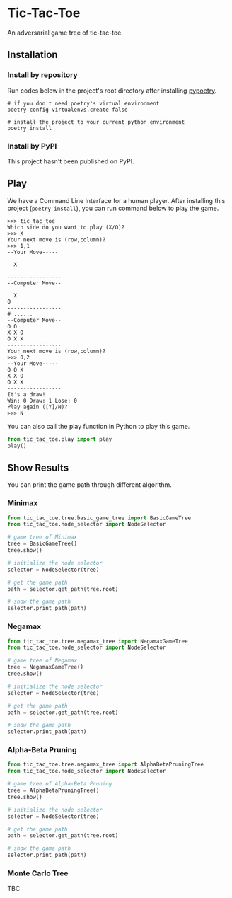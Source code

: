 # Tic-Tac-Toe
An adversarial game tree of tic-tac-toe.

## Installation

### Install by repository

Run codes below in the project's root directory after installing [pypoetry](https://python-poetry.org/docs/).

```shell
# if you don't need poetry's virtual environment
poetry config virtualenvs.create false

# install the project to your current python environment
poetry install
```

### Install by PyPI

This project hasn't been published on PyPI.

## Play

We have a Command Line Interface for a human player.
After installing this project (`poetry install`), you can run command below to play the game.

```
>>> tic_tac_toe
Which side do you want to play (X/O)?
>>> X
Your next move is (row,column)?
>>> 1,1
--Your Move-----

  X

-----------------
--Computer Move--

  X
O
-----------------
# ......
--Computer Move--
O O
X X O
O X X
-----------------
Your next move is (row,column)?
>>> 0,2
--Your Move-----
O O X
X X O
O X X
-----------------
It's a draw!
Win: 0 Draw: 1 Lose: 0
Play again ([Y]/N)?
>>> N
```

You can also call the play function in Python to play this game.

```python
from tic_tac_toe.play import play
play()
```

## Show Results

You can print the game path through different algorithm.

### Minimax

```python
from tic_tac_toe.tree.basic_game_tree import BasicGameTree
from tic_tac_toe.node_selector import NodeSelector

# game tree of Minimax
tree = BasicGameTree()
tree.show()

# initialize the node selector
selector = NodeSelector(tree)

# get the game path
path = selector.get_path(tree.root)

# show the game path
selector.print_path(path)
```

### Negamax

```python
from tic_tac_toe.tree.negamax_tree import NegamaxGameTree
from tic_tac_toe.node_selector import NodeSelector

# game tree of Negamax
tree = NegamaxGameTree()
tree.show()

# initialize the node selector
selector = NodeSelector(tree)

# get the game path
path = selector.get_path(tree.root)

# show the game path
selector.print_path(path)
```

### Alpha-Beta Pruning

```python
from tic_tac_toe.tree.negamax_tree import AlphaBetaPruningTree
from tic_tac_toe.node_selector import NodeSelector

# game tree of Alpha-Beta Pruning
tree = AlphaBetaPruningTree()
tree.show()

# initialize the node selector
selector = NodeSelector(tree)

# get the game path
path = selector.get_path(tree.root)

# show the game path
selector.print_path(path)
```

### Monte Carlo Tree

TBC
